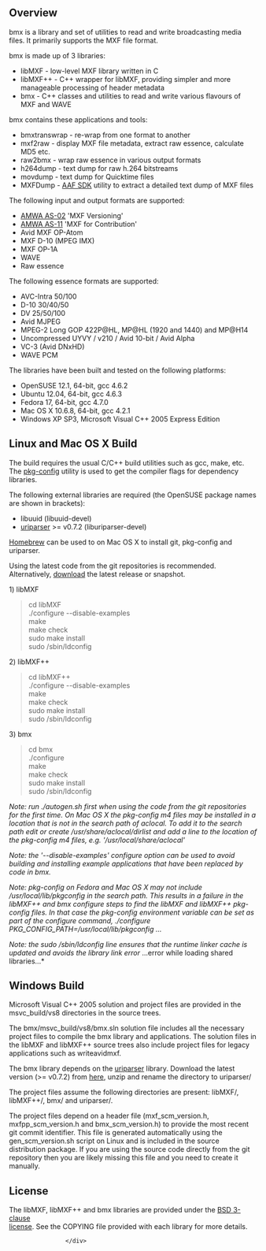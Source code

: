 <div>
                        
                        
  
<div><div class="markdown_content"><h2 id="overview">Overview</h2>
<p>bmx is a library and set of utilities to read and write broadcasting media files. It primarily supports the MXF file format.</p>
<p>bmx is made up of 3 libraries:</p>
<ul>
<li>libMXF - low-level MXF library written in C</li>
<li>libMXF++ - C++ wrapper for libMXF, providing simpler and more manageable processing of header metadata</li>
<li>bmx - C++ classes and utilities to read and write various flavours of MXF and WAVE</li>
</ul>
<p>bmx contains these applications and tools:</p>
<ul>
<li>bmxtranswrap - re-wrap from one format to another</li>
<li>mxf2raw - display MXF file metadata, extract raw essence, calculate MD5 etc.</li>
<li>raw2bmx - wrap raw essence in various output formats</li>
<li>h264dump - text dump for raw h.264 bitstreams</li>
<li>movdump - text dump for Quicktime files</li>
<li>MXFDump - <a class="" href="http://sourceforge.net/projects/aaf/">AAF SDK</a> utility to extract a detailed text dump of MXF files</li>
</ul>
<p>The following input and output formats are supported:</p>
<ul>
<li><a class="" href="http://www.amwa.tv/projects/AS-02.shtml" rel="nofollow">AMWA AS-02</a> 'MXF Versioning'</li>
<li><a class="" href="http://www.amwa.tv/projects/AS-11.shtml" rel="nofollow">AMWA AS-11</a> 'MXF for Contribution'</li>
<li>Avid MXF OP-Atom</li>
<li>MXF D-10 (MPEG IMX)</li>
<li>MXF OP-1A</li>
<li>WAVE</li>
<li>Raw essence</li>
</ul>
<p>The following essence formats are supported:</p>
<ul>
<li>AVC-Intra 50/100</li>
<li>D-10 30/40/50</li>
<li>DV 25/50/100</li>
<li>Avid MJPEG</li>
<li>MPEG-2 Long GOP 422P@HL, MP@HL (1920 and 1440) and MP@H14</li>
<li>Uncompressed UYVY / v210 / Avid 10-bit / Avid Alpha</li>
<li>VC-3 (Avid DNxHD)</li>
<li>WAVE PCM</li>
</ul>
<p>The libraries have been built and tested on the following platforms:</p>
<ul>
<li>OpenSUSE 12.1, 64-bit, gcc 4.6.2</li>
<li>Ubuntu 12.04, 64-bit, gcc 4.6.3</li>
<li>Fedora 17, 64-bit, gcc 4.7.0</li>
<li>Mac OS X 10.6.8, 64-bit, gcc 4.2.1</li>
<li>Windows XP SP3, Microsoft Visual C++ 2005 Express Edition</li>
</ul>
<h2 id="linux-and-mac-os-x-build">Linux and Mac OS X Build</h2>
<p>The build requires the usual C/C++ build utilities such as gcc, make, etc. The <a class="" href="http://www.freedesktop.org/wiki/Software/pkg-config" rel="nofollow">pkg-config</a> utility is used to get the compiler flags for dependency libraries.</p>
<p>The following external libraries are required (the OpenSUSE package names are shown in brackets):</p>
<ul>
<li>libuuid (libuuid-devel)</li>
<li><a class="" href="http://uriparser.sourceforge.net/">uriparser</a> &gt;= v0.7.2 (liburiparser-devel)</li>
</ul>
<p><a class="" href="http://mxcl.github.com/homebrew/" rel="nofollow">Homebrew</a> can be used to on Mac OS X to install git, pkg-config and uriparser.</p>
<p>Using the latest code from the git repositories is recommended. Alternatively, <a class="" href="https://sourceforge.net/projects/bmxlib/files/">download</a> the latest release or snapshot.</p>
<p>1) libMXF</p>
<blockquote>
<p>cd libMXF<br>
./configure --disable-examples<br>
make<br>
make check<br>
sudo make install<br>
sudo /sbin/ldconfig</p>
</blockquote>
<p>2) libMXF++</p>
<blockquote>
<p>cd libMXF++<br>
./configure --disable-examples<br>
make<br>
make check<br>
sudo make install<br>
sudo /sbin/ldconfig</p>
</blockquote>
<p>3) bmx</p>
<blockquote>
<p>cd bmx<br>
./configure<br>
make<br>
make check<br>
sudo make install<br>
sudo /sbin/ldconfig</p>
</blockquote>
<p><em>Note: run ./autogen.sh first when using the code from the git repositories for the first time. On Mac OS X the pkg-config m4 files may be installed in a location that is not in the search path of aclocal. To add it to the search path edit or create /usr/share/aclocal/dirlist and add a line to the location of the pkg-config m4 files, e.g. '/usr/local/share/aclocal'</em></p>
<p><em>Note: the '--disable-examples' configure option can be used to avoid building and installing example applications that have been replaced by code in bmx.</em></p>
<p><em>Note: pkg-config on Fedora and Mac OS X may not include /usr/local/lib/pkgconfig in the search path. This results in a failure in the libMXF++ and bmx configure steps to find the libMXF and libMXF++ pkg-config files. In that case the pkg-config environment variable can be set as part of the configure command, ./configure PKG_CONFIG_PATH=/usr/local/lib/pkgconfig ...</em></p>
<p><em>Note: the sudo /sbin/ldconfig line ensures that the runtime linker cache is updated and avoids the library link error </em>...error while loading shared libraries...*</p>
<h2 id="windows-build">Windows Build</h2>
<p>Microsoft Visual C++ 2005 solution and project files are provided in the msvc_build/vs8 directories in the source trees.</p>
<p>The bmx/msvc_build/vs8/bmx.sln solution file includes all the necessary project files to compile the bmx library and applications. The solution files in the libMXF and libMXF++ source trees also include project files for legacy applications such as writeavidmxf.</p>
<p>The bmx library depends on the <a class="" href="http://uriparser.sourceforge.net/">uriparser</a> library. Download the latest version (&gt;= v0.7.2) from <a class="" href="https://sourceforge.net/projects/uriparser/files/">here</a>, unzip and rename the directory to uriparser/</p>
<p>The project files assume the following directories are present: libMXF/, libMXF++/, bmx/ and uriparser/.</p>
<p>The project files depend on a header file (mxf_scm_version.h, mxfpp_scm_version.h and bmx_scm_version.h) to provide the most recent git commit identifier. This file is generated automatically using the gen_scm_version.sh script on Linux and is included in the source distribution package. If you are using the source code directly from the git repository then you are likely missing this file and you need to create it manually.</p>
<h2 id="license">License</h2>
<p>The libMXF, libMXF++ and bmx libraries are provided under the <a class="" href="http://www.opensource.org/licenses/BSD-3-Clause" rel="nofollow">BSD 3-clause<br>
license</a>. See the COPYING file provided with each library for more details.</p></div></div>

  <div id="create_wiki_page_holder" title="Create New Page" style="display:none">
    <form>
        <label class="grid-2">Name</label>
        <div class="grid-7"><input type="text" name="name" tabindex="6"></div>
    </form>
  </div>

                    </div>
